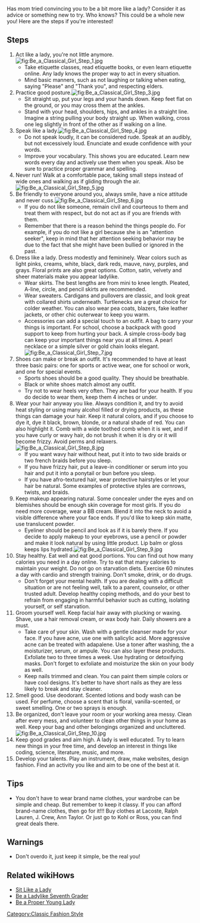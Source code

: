 Has mom tried convincing you to be a bit more like a lady? Consider it
as advice or something new to try. Who knows? This could be a whole new
you! Here are the steps if you're interested!

## Steps

1.  Act like a lady, you're not little
    anymore.![](Be_a_Classical_Girl_Step_1.jpg "fig:Be_a_Classical_Girl_Step_1.jpg")
    -   Take etiquette classes, read etiquette books, or even learn
        etiquette online. Any lady knows the proper way to act in every
        situation.
    -   Mind basic manners, such as not laughing or talking when eating,
        saying "Please" and "Thank you", and respecting elders.
2.  Practice good
    posture.![](Be_a_Classical_Girl_Step_3.jpg "fig:Be_a_Classical_Girl_Step_3.jpg")
    -   Sit straight up, put your legs and your hands down. Keep feet
        flat on the ground, or you may cross them at the ankles.
    -   Stand with your head, shoulders, hips, and ankles in a straight
        line. Imagine a string pulling your body straight up. When
        walking, cross one leg slightly in front of the other as if
        walking on a line.
3.  Speak like a
    lady.![](Be_a_Classical_Girl_Step_4.jpg "fig:Be_a_Classical_Girl_Step_4.jpg")
    -   Do not speak loudly, it can be considered rude. Speak at an
        audibly, but not excessively loud. Enunciate and exude
        confidence with your words.
    -   Improve your vocabulary. This shows you are educated. Learn new
        words every day and actively use them when you speak. Also be
        sure to practice proper grammar and spelling.
4.  Never run! Walk at a comfortable pace, taking small steps instead of
    wide ones and walking as if gliding through the
    air.![](Be_a_Classical_Girl_Step_5.jpg "fig:Be_a_Classical_Girl_Step_5.jpg")
5.  Be friendly to everyone around you, always smile, have a nice
    attitude and never
    cuss.![](Be_a_Classical_Girl_Step_6.jpg "fig:Be_a_Classical_Girl_Step_6.jpg")
    -   If you do not like someone, remain civil and courteous to them
        and treat them with respect, but do not act as if you are
        friends with them.
    -   Remember that there is a reason behind the things people do. For
        example, if you do not like a girl because she is an "attention
        seeker", keep in mind that her attention seeking behavior may be
        due to the fact that she might have been bullied or ignored in
        the past.
6.  Dress like a lady. Dress modestly and femininely. Wear colors such
    as light pinks, creams, white, black, dark reds, mauve, navy,
    purples, and grays. Floral prints are also great options. Cotton,
    satin, velvety and sheer materials make you appear ladylike.
    -   Wear skirts. The best lengths are from mini to knee length.
        Pleated, A-line, circle, and pencil skirts are recommended.
    -   Wear sweaters. Cardigans and pullovers are classic, and look
        great with collared shirts underneath. Turtlenecks are a great
        choice for colder weather. You can also wear pea coats, blazers,
        fake leather jackets, or other chic outerwear to keep you warm.
    -   Accessories can add a special touch to an outfit. A bag to carry
        your things is important. For school, choose a backpack with
        good support to keep from hurting your back. A simple cross-body
        bag can keep your important things near you at all times. A
        pearl necklace or a simple silver or gold chain looks
        elegant.![](Be_a_Classical_Girl_Step_7.jpg "fig:Be_a_Classical_Girl_Step_7.jpg")
7.  Shoes can make or break an outfit. It's recommended to have at least
    three basic pairs: one for sports or active wear, one for school or
    work, and one for special events.
    -   Sports shoes should be a good quality. They should be
        breathable.
    -   Black or white shoes match almost any outfit.
    -   Try not to wear heels very often. They are bad for your health.
        If you do decide to wear them, keep them 4 inches or under.
8.  Wear your hair anyway you like. Always condition it, and try to
    avoid heat styling or using many alcohol filled or drying products,
    as these things can damage your hair. Keep it natural colors, and if
    you choose to dye it, dye it black, brown, blonde, or a natural
    shade of red. You can also highlight it. Comb with a wide toothed
    comb when it is wet, and if you have curly or wavy hair, do not
    brush it when it is dry or it will become frizzy. Avoid perms and
    relaxers.![](Be_a_Classical_Girl_Step_8.jpg "fig:Be_a_Classical_Girl_Step_8.jpg")
    -   If you want wavy hair without heat, put it into to two side
        braids or two french braids before you sleep.
    -   If you have frizzy hair, put a leave-in conditioner or serum
        into you hair and put it into a ponytail or bun before you
        sleep.
    -   If you have afro-textured hair, wear protective hairstyles or
        let your hair be natural. Some examples of protective styles are
        cornrows, twists, and braids.
9.  Keep makeup appearing natural. Some concealer under the eyes and on
    blemishes should be enough skin coverage for most girls. If you do
    need more coverage, wear a BB cream. Blend it into the neck to avoid
    a visible difference where your face ends. If you'd like to keep
    skin matte, use translucent powder.
    -   Eyeliner should be pencil and look as if it is barely there. If
        you decide to apply makeup to your eyebrows, use a pencil or
        powder and make it look natural by using little product. Lip
        balm or gloss keeps lips
        hydrated.![](Be_a_Classical_Girl_Step_9.jpg "fig:Be_a_Classical_Girl_Step_9.jpg")
10. Stay healthy. Eat well and eat good portions. You can find out how
    many calories you need in a day online. Try to eat that many
    calories to maintain your weight. Do not go on starvation diets.
    Exercise 60 minutes a day with cardio and strength training. Don't
    smoke, drink, or do drugs.
    -   Don't forget your mental health. If you are dealing with a
        difficult situation or are not feeling well, talk to a parent,
        counselor, or other trusted adult. Develop healthy coping
        methods, and do your best to refrain from engaging in harmful
        behavior such as cutting, isolating yourself, or self
        starvation.
11. Groom yourself well. Keep facial hair away with plucking or waxing.
    Shave, use a hair removal cream, or wax body hair. Daily showers are
    a must.
    -   Take care of your skin. Wash with a gentle cleanser made for
        your face. If you have acne, use one with salicylic acid. More
        aggressive acne can be treated with adapalene. Use a toner after
        washing, the a moisturizer, serum, or ampule. You can also layer
        these products. Exfoliate two to three times a week. Use
        hydrating or detoxifying masks. Don't forget to exfoliate and
        moisturize the skin on your body as well.
    -   Keep nails trimmed and clean. You can paint them simple colors
        or have cool designs. It's better to have short nails as they
        are less likely to break and stay cleaner.
12. Smell good. Use deodorant. Scented lotions and body wash can be
    used. For perfume, choose a scent that is floral, vanilla-scented,
    or sweet smelling. One or two sprays is enough.
13. Be organized, don't leave your room or your working area messy.
    Clean after every mess, and volunteer to clean other things in your
    home as well. Keep your bag and other belongings organized and
    uncluttered.![](Be_a_Classical_Girl_Step_10.jpg "fig:Be_a_Classical_Girl_Step_10.jpg")
14. Keep good grades and aim high. A lady is well educated. Try to learn
    new things in your free time, and develop an interest in things like
    coding, science, literature, music, and more.
15. Develop your talents. Play an instrument, draw, make websites,
    design fashion. Find an activity you like and aim to be one of the
    best at it.

## Tips

-   You don't have to wear brand name clothes, your wardrobe can be
    simple and cheap. But remember to keep it classy. If you can afford
    brand-name clothes, then go for it!!! Buy clothes at Lacoste, Ralph
    Lauren, J. Crew, Ann Taylor. Or just go to Kohl or Ross, you can
    find great deals there.

## Warnings

-   Don't overdo it, just keep it simple, be the real you!

## Related wikiHows

-   [Sit Like a Lady](Sit_Like_a_Lady "wikilink")
-   [Be a Ladylike Seventh
    Grader](Be_a_Ladylike_Seventh_Grader "wikilink")
-   [Be a Proper Young Lady](Be_a_Proper_Young_Lady "wikilink")

[Category:Classic Fashion
Style](Category:Classic_Fashion_Style "wikilink")